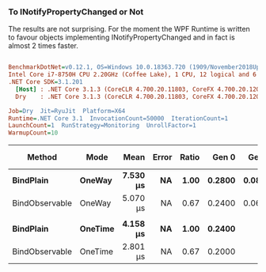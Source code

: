 ﻿
### To INotifyPropertyChanged or Not

The results are not surprising. For the moment the WPF Runtime is written 
to favour objects implementing INotifyPropertyChanged and in fact is almost
2 times faster.


``` ini

BenchmarkDotNet=v0.12.1, OS=Windows 10.0.18363.720 (1909/November2018Update/19H2)
Intel Core i7-8750H CPU 2.20GHz (Coffee Lake), 1 CPU, 12 logical and 6 physical cores
.NET Core SDK=3.1.201
  [Host] : .NET Core 3.1.3 (CoreCLR 4.700.20.11803, CoreFX 4.700.20.12001), X64 RyuJIT
  Dry    : .NET Core 3.1.3 (CoreCLR 4.700.20.11803, CoreFX 4.700.20.12001), X64 RyuJIT

Job=Dry  Jit=RyuJit  Platform=X64  
Runtime=.NET Core 3.1  InvocationCount=50000  IterationCount=1  
LaunchCount=1  RunStrategy=Monitoring  UnrollFactor=1  
WarmupCount=10  

```
|         Method |    Mode |     Mean | Error | Ratio |  Gen 0 |  Gen 1 | Gen 2 | Allocated |
|--------------- |-------- |---------:|------:|------:|-------:|-------:|------:|----------:|
|      **BindPlain** |  **OneWay** | **7.530 μs** |    **NA** |  **1.00** | **0.2800** | **0.0800** |     **-** |    **1782 B** |
| BindObservable |  OneWay | 5.070 μs |    NA |  0.67 | 0.2400 | 0.0600 |     - |    1579 B |
|                |         |          |       |       |        |        |       |           |
|      **BindPlain** | **OneTime** | **4.158 μs** |    **NA** |  **1.00** | **0.2400** |      **-** |     **-** |    **1192 B** |
| BindObservable | OneTime | 2.801 μs |    NA |  0.67 | 0.2000 |      - |     - |    1016 B |
